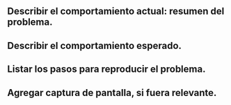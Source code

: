 <!--Asignar label (bug o mejora y prioridad_alta si corresponde) y project (Integracion, Citas, Rup, Mpi)



Seleccionar a quién está asignado si se conoce -->



## Describir el comportamiento actual: resumen del problema. 



## Describir el comportamiento esperado. 



## Listar los pasos para reproducir el problema. 



## Agregar captura de pantalla, si fuera relevante.
